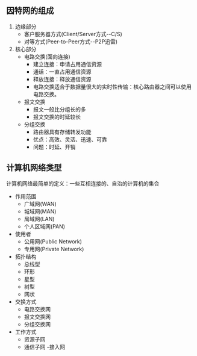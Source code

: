 <!--
 * @Descripttion: 
 * @version: 
 * @Author: Yuanshuo
 * @Date: 2020-03-06 17:48:50
 * @LastEditors: Yuanshuo
 * @LastEditTime: 2020-03-06 23:21:09
 -->
## 因特网的组成
1. 边缘部分
    - 客户服务器方式(Client/Server方式--C/S)
    - 对等方式(Peer-to-Peer方式--P2P迅雷)
2. 核心部分
    - 电路交换(面向连接)
        - 建立连接：申请占用通信资源
        - 通话：一直占用通信资源
        - 释放连接：释放通信资源
        - 电路交换适合于数据量很大的实时性传输：核心路由器之间可以使用电路交换。
    - 报文交换
        - 报文一般比分组长的多
        - 报文交换的时延较长
    - 分组交换
        - 路由器具有存储转发功能
        - 优点：高效、灵活、迅速、可靠
        - 问题：时延、开销
## 计算机网络类型
计算机网络最简单的定义：一些互相连接的、自治的计算机的集合
- 作用范围
    - 广域网(WAN)
    - 城域网(MAN)
    - 局域网(LAN)
    - 个人区域网(PAN)
- 使用者
    - 公用网(Public Network)
    - 专用网(Private Network)
- 拓扑结构
    - 总线型
    - 环形
    - 星型
    - 树型
    - 网状
- 交换方式
    - 电路交换网
    - 报文交换网
    - 分组交换网
- 工作方式
    - 资源子网
    - 通信子网
    -接入网